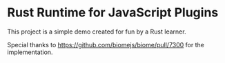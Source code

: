 # Rust Runtime for JavaScript Plugins

This project is a simple demo created for fun by a Rust learner.

Special thanks to https://github.com/biomejs/biome/pull/7300 for the implementation.
